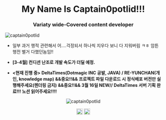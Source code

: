 <h1 align="center">My Name Is Captain0potlid!!!</h1>
<h3 align="center">Variaty wide-Covered content developer</h3>

<p align="left"> <img src="https://komarev.com/ghpvc/?username=captain0potlid" alt="captain0potlid" /> </p>

- 일부 과거 행적 관련해서 어....걱정되서 하나씩 지우다 보니 다 지워버림 ㅋㅎ 암튼 행전 별거 다했던놈임!!

- **[3-4월] 컨디션 난조로 개발 속도가 더딜 예정.**
- **<현재 진행 중> DeltaTimes(Dotmagic INC 공발, JAVA) / RE-YUNCHAN(개인, knowledge map)**
**&&중요!!&& 프로젝트 파일 다운로드 시 정식배포 버전만 실행해주세요(렌더링 금지)**
**&&중요!!&& 3월 16일 NEW// DeltaTimes 서버 기획 완료!!! 노션 읽어주세요!!!!**
<p align="center"> <img src="https://github-readme-stats.vercel.app/api?username=captain0potlid&show_icons=true" alt="captain0potlid" /> </p>

<p align="center">
<a href="https://twitter.com/captain0potlid" target="blank"><img align="center" src="https://cdn.jsdelivr.net/npm/simple-icons@3.0.1/icons/twitter.svg" alt="captain0potlid" height="20" width="20" /></a>
<a href="https://www.youtube.com/c/captain0potlid" target="blank"><img align="center" src="https://cdn.jsdelivr.net/npm/simple-icons@3.0.1/icons/youtube.svg" alt="captain0potlid" height="20" width="20" /></a>
</p>
